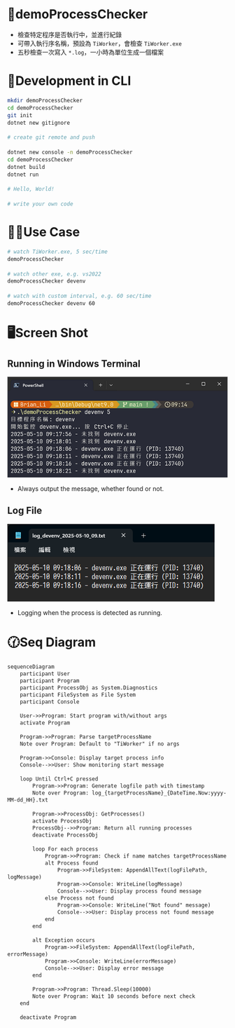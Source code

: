 # 📱demoProcessChecker

- 檢查特定程序是否執行中，並進行紀錄
- 可帶入執行序名稱，預設為 `TiWorker`，會檢查 `TiWorker.exe`
- 五秒檢查一次寫入 `*.log`，一小時為單位生成一個檔案

# 👾Development in CLI

```sh
mkdir demoProcessChecker
cd demoProcessChecker
git init
dotnet new gitignore

# create git remote and push

dotnet new console -n demoProcessChecker
cd demoProcessChecker
dotnet build
dotnet run

# Hello, World!

# write your own code
```

# 🏃‍➡️Use Case

```sh
# watch TiWorker.exe, 5 sec/time
demoProcessChecker

# watch other exe, e.g. vs2022
demoProcessChecker devenv

# watch with custom interval, e.g. 60 sec/time
demoProcessChecker devenv 60
```

# 🖥️Screen Shot

## Running in Windows Terminal

![](./assets/console.png)

- Always output the message, whether found or not.

## Log File

![](./assets/log.png)

- Logging when the process is detected as running.

# 🕜Seq Diagram

```mermaid
sequenceDiagram
    participant User
    participant Program
    participant ProcessObj as System.Diagnostics
    participant FileSystem as File System
    participant Console

    User->>Program: Start program with/without args
    activate Program
    
    Program->>Program: Parse targetProcessName
    Note over Program: Default to "TiWorker" if no args
    
    Program->>Console: Display target process info
    Console-->>User: Show monitoring start message
    
    loop Until Ctrl+C pressed
        Program->>Program: Generate logfile path with timestamp
        Note over Program: log_{targetProcessName}_{DateTime.Now:yyyy-MM-dd_HH}.txt
        
        Program->>ProcessObj: GetProcesses()
        activate ProcessObj
        ProcessObj-->>Program: Return all running processes
        deactivate ProcessObj
        
        loop For each process
            Program->>Program: Check if name matches targetProcessName
            alt Process found
                Program->>FileSystem: AppendAllText(logFilePath, logMessage)
                Program->>Console: WriteLine(logMessage)
                Console-->>User: Display process found message
            else Process not found
                Program->>Console: WriteLine("Not found" message)
                Console-->>User: Display process not found message
            end
        end
        
        alt Exception occurs
            Program->>FileSystem: AppendAllText(logFilePath, errorMessage)
            Program->>Console: WriteLine(errorMessage)
            Console-->>User: Display error message
        end
        
        Program->>Program: Thread.Sleep(10000)
        Note over Program: Wait 10 seconds before next check
    end
    
    deactivate Program
```